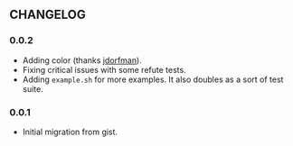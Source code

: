 ## CHANGELOG

### 0.0.2

* Adding color (thanks [jdorfman](https://github.com/jdorfman)).
* Fixing critical issues with some refute tests.
* Adding `example.sh` for more examples. It also doubles as a sort of test suite.

### 0.0.1

* Initial migration from gist.
